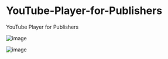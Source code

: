 # YouTube-Player-for-Publishers
YouTube Player for Publishers 


![image](https://github.com/Jorgesys/YouTube-Player-for-Publishers/assets/6410761/9fff4055-7b2c-428d-bc72-b50e2a40b6fc)


![image](https://github.com/Jorgesys/YouTube-Player-for-Publishers/assets/6410761/ede5b829-3bc1-4443-9e95-82cd583a32f5)
